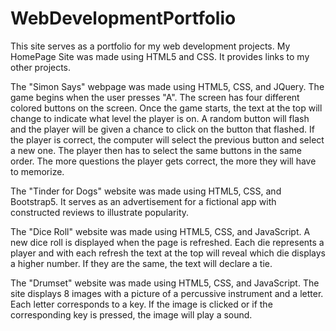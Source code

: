 # WebDevelopmentPortfolio
This site serves as a portfolio for my web development projects. 
My HomePage Site was made using HTML5 and CSS. It provides links to my other projects.

The "Simon Says" webpage was made using HTML5, CSS, and JQuery. The game begins when the user presses "A". The screen has four different colored buttons on the screen. Once the game starts, the text at the top will change to indicate what level the player is on. A random button will flash and the player will be given a chance to click on the button that flashed. If the player is correct, the computer will select the previous button and select a new one. The player then has to select the same buttons in the same order. The more questions the player gets correct, the more they will have to memorize.

The "Tinder for Dogs" website was made using HTML5, CSS, and Bootstrap5. It serves as an advertisement for a fictional app with constructed reviews to illustrate popularity. 

The "Dice Roll" website was made using HTML5, CSS, and JavaScript. A new dice roll is displayed when the page is refreshed. Each die represents a player and with each refresh the text at the top will reveal which die displays a higher number. If they are the same, the text will declare a tie. 

The "Drumset" website was made using HTML5, CSS, and JavaScript. The site displays 8 images with a picture of a percussive instrument and a letter. Each letter corresponds to a key. If the image is clicked or if the corresponding key is pressed, the image will play a sound.

